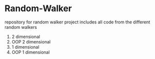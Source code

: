 # Random-Walker
repository for random walker project
includes all code from the different random walkers
1. 2 dimensional 
2. OOP 2 dimensional 
3. 1 dimensional 
4. OOP 1 dimensional
